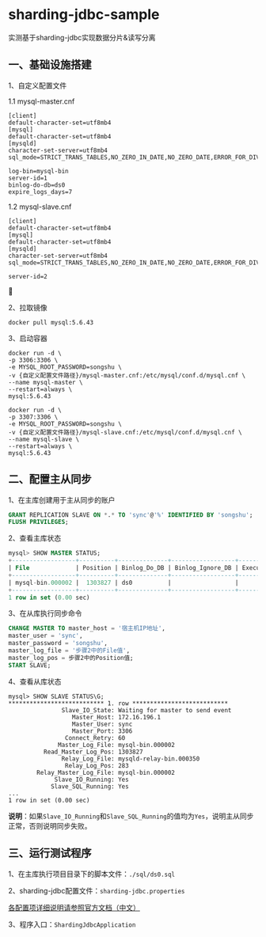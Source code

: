 # sharding-jdbc-sample
实测基于sharding-jdbc实现数据分片&amp;读写分离



## 一、基础设施搭建

1、自定义配置文件

1.1 mysql-master.cnf

```
[client]
default-character-set=utf8mb4
[mysql]
default-character-set=utf8mb4
[mysqld]
character-set-server=utf8mb4
sql_mode=STRICT_TRANS_TABLES,NO_ZERO_IN_DATE,NO_ZERO_DATE,ERROR_FOR_DIVISION_BY_ZERO,NO_AUTO_CREATE_USER,NO_ENGINE_SUBSTITUTION

log-bin=mysql-bin
server-id=1
binlog-do-db=ds0
expire_logs_days=7
```

1.2 mysql-slave.cnf

```
[client]
default-character-set=utf8mb4
[mysql]
default-character-set=utf8mb4
[mysqld]
character-set-server=utf8mb4
sql_mode=STRICT_TRANS_TABLES,NO_ZERO_IN_DATE,NO_ZERO_DATE,ERROR_FOR_DIVISION_BY_ZERO,NO_AUTO_CREATE_USER,NO_ENGINE_SUBSTITUTION

server-id=2
```



2、拉取镜像

```shell
docker pull mysql:5.6.43
```



3、启动容器

```shell
docker run -d \
-p 3306:3306 \
-e MYSQL_ROOT_PASSWORD=songshu \
-v {自定义配置文件路径}/mysql-master.cnf:/etc/mysql/conf.d/mysql.cnf \
--name mysql-master \
--restart=always \
mysql:5.6.43
```

```shell
docker run -d \
-p 3307:3306 \
-e MYSQL_ROOT_PASSWORD=songshu \
-v {自定义配置文件路径}/mysql-slave.cnf:/etc/mysql/conf.d/mysql.cnf \
--name mysql-slave \
--restart=always \
mysql:5.6.43
```



## 二、配置主从同步

1、在主库创建用于主从同步的账户

```sql
GRANT REPLICATION SLAVE ON *.* TO 'sync'@'%' IDENTIFIED BY 'songshu';
FLUSH PRIVILEGES;
```



2、查看主库状态

```sql
mysql> SHOW MASTER STATUS;
+------------------+----------+--------------+------------------+-------------------+
| File             | Position | Binlog_Do_DB | Binlog_Ignore_DB | Executed_Gtid_Set |
+------------------+----------+--------------+------------------+-------------------+
| mysql-bin.000002 |  1303827 | ds0          |                  |                   |
+------------------+----------+--------------+------------------+-------------------+
1 row in set (0.00 sec)
```



3、在从库执行同步命令

```sql
CHANGE MASTER TO master_host = '宿主机IP地址',
master_user = 'sync',
master_password = 'songshu',
master_log_file = '步骤2中的File值',
master_log_pos = 步骤2中的Position值;
START SLAVE;
```



4、查看从库状态

```shell
mysql> SHOW SLAVE STATUS\G;
*************************** 1. row ***************************
               Slave_IO_State: Waiting for master to send event
                  Master_Host: 172.16.196.1
                  Master_User: sync
                  Master_Port: 3306
                Connect_Retry: 60
              Master_Log_File: mysql-bin.000002
          Read_Master_Log_Pos: 1303827
               Relay_Log_File: mysqld-relay-bin.000350
                Relay_Log_Pos: 283
        Relay_Master_Log_File: mysql-bin.000002
             Slave_IO_Running: Yes
            Slave_SQL_Running: Yes
...
1 row in set (0.00 sec)
```

**说明**：如果`Slave_IO_Running`和`Slave_SQL_Running`的值均为`Yes`，说明主从同步正常，否则说明同步失败。



## 三、运行测试程序

1、在主库执行项目目录下的脚本文件：`./sql/ds0.sql`



2、sharding-jdbc配置文件：`sharding-jdbc.properties`

[各配置项详细说明请参照官方文档（中文）](https://shardingsphere.apache.org/document/current/cn/manual/sharding-jdbc/configuration/config-spring-boot/)



3、程序入口：`ShardingJdbcApplication`

